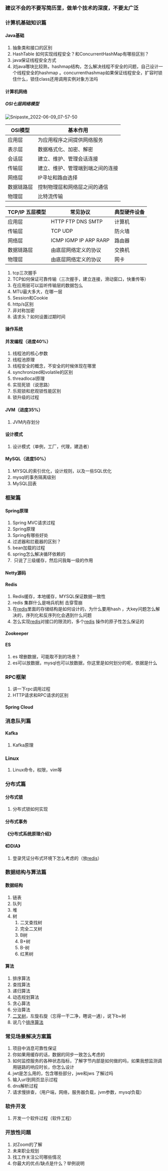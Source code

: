 ### 建议不会的不要写简历里，做单个技术的深度，不要太广泛

### 计算机基础知识篇

#### Java基础

1. 抽象类和接口的区别
2. HashTable 如何实现线程安全？和ConcurrentHashMap有哪些区别？
3. java保证线程安全方式
4. 对java哪块比较熟，hashmap结构，怎么解决线程不安全的问题，自己设计一个线程安全的hashmap 。concurrenthashmap如果保证线程安全，扩容时锁住什么，锁住class还用调用实例对象方法吗
#### 计算机网络

##### OSI七层网络模型

![Snipaste_2022-06-09_07-57-50](https://pic1.zhimg.com/80/v2-2d62ba265be486cb94ab531912aa3b9c_720w.jpg)

| OSI模型    | 基本作用                         |
| ---------- | -------------------------------- |
| 应用层     | 为应用程序之间提供网络服务       |
| 表示层     | 数据格式化、加密、解密           |
| 会话层     | 建立、维护、管理会话连接         |
| 传输层     | 建立、维护、管理端到端之间的连接 |
| 网络层     | IP寻址和路由选择                 |
| 数据链路层 | 控制物理层和网络层之间的通信     |
| 物理层     | 比特流传输                       |

| TCP/IP 五层模型 | 常见协议                | 典型硬件设备 |
| --------------- | ----------------------- | ------------ |
| 应用层          | HTTP FTP DNS SMTP       | 计算机       |
| 传输层          | TCP UDP                 | 防火墙       |
| 网络层          | ICMP  IGMP  IP ARP RARP | 路由器       |
| 数据链路层      | 由底层网络定义的协议    | 交换机       |
| 物理层          | 由底层网络定义的协议    | 网卡         |



1. tcp三次握手
2. TCP如何保证可靠传输（三次握手，建立连接，滑动窗口，快重传等）
3. 在应用层可以监听传输层的数据包么
4. MTU最大多大，在哪一层
5. Session和Cookie
6. http/s区别
7. 非对称加密
9. 请求头？如何设置过期时间

#### 操作系统

#### 并发编程（进度40%）

1. 线程池的核心参数
2. 线程池原理
3. 线程安全的概念，不安全的时候体现在哪里
4. synchronized和volatile的区别
5. threadlocal原理
6. 实现死锁（说思路）
7. 乐观锁和悲观锁性能区别
8. 锁升级的过程
#### JVM（进度35%）

1. JVM内存划分
#### 设计模式

1. 设计模式（单例，工厂，代理，建造者）
#### MySQL（进度50%）

1. MYSQL的索引优化，设计规则，以及一些SQL优化
2. mysql的事务隔离级别
3. MySQL回表
### 框架篇

#### Spring原理

1. Spring MVC请求过程
2. Spring原理
3. Spring有哪些好处
4. 过滤器和拦截器的区别？
5. bean加载的过程
6. spring怎么解决循环依赖的
7.  只说了三级缓存，然后问我每一级的作用
#### Netty源码

#### Redis

1. Redis缓存，本地缓存，MYSQL保证数据一致性
2. redis 集群什么是哨兵机制 击穿雪崩
3. 在[redis](https://www.nowcoder.com/jump/super-jump/word?word=redis)里面的存储结构是如何设计的，为什么要用hash ，大key问题怎么解决的，序列化和反序列化会遇到什么问题
4. 怎么实现[redis](https://www.nowcoder.com/jump/super-jump/word?word=redis)对接口的限流的，多个[redis](https://www.nowcoder.com/jump/super-jump/word?word=redis) 操作的原子性怎么保证的
#### Zookeeper

#### ES

1. es 增删数据，可能取不到的场景？
2. es可以放数据，mysql也可以放数据，你这里是如何划分的呢，依据是什么
### RPC框架

1. 讲一下rpc调用过程
2. HTTP请求和RPC请求的区别
#### Spring Cloud

### 消息队列篇

#### Kafka

1. Kafka原理
### Linux

1. Linux命令，权限，vim等
### 分布式篇

#### 分布式锁

1. 分布式锁如何实现
#### 分布式事务

#### 《分布式系统原理介绍》

#### 《DDIA》

1. 登录凭证分布式环境下怎么考虑的（放[redis](https://www.nowcoder.com/jump/super-jump/word?word=redis)）
### 数据结构与算法篇

#### 数据结构

1. 链表
2. 队列
3. 堆
4. 树
    1. 二叉查找树
    2. 完全二叉树
    3. B树
    4. B+树
    5. B-树
    6. 红黑树
#### 算法

1. 排序算法
2. 查找算法
3. 递归算法
4. 动态规划算法
5. 贪心算法
6. 分治算法
7. [二叉树](https://www.nowcoder.com/jump/super-jump/word?word=%E4%BA%8C%E5%8F%89%E6%A0%91)，左旋右旋（忘得一干二净，瞎说一通），说下b+树
8. 说几个[排序](https://www.nowcoder.com/jump/super-jump/word?word=%E6%8E%92%E5%BA%8F)[算法](https://www.nowcoder.com/jump/super-jump/word?word=%E7%AE%97%E6%B3%95)

### 常见场景解决方案篇

1. 项目中消息可靠性保证
2. 你如果用缓存的话，数据的同步一致怎么考虑的
3. 如何监控服务的各种状态指标，了解字节内部是如何做的吗，如果我想监测调用链路的响应时长，你怎么设计
4. jwt是怎么用的，包含哪些部分，jwe和jws 了解过吗
5. 输入url到网页显示过程
6. dns解析过程
7. 请求慢排查，（用户端，网络，服务器负载，jvm参数，mysql负载）
### 软件开发

1. 开发一个软件过程（软件工程）
### 开放性问题

1. 对Zoom的了解
2. 未来职业规划
3. 找工作关注公司哪些情况
4. 你最大的优点/缺点是什么？举例说明





